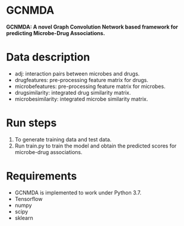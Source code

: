 # GCNMDA
**GCNMDA: A novel Graph Convolution Network based framework for predicting Microbe-Drug Associations.**

# Data description
* adj: interaction pairs between microbes and drugs.
* drugfeatures: pre-processing feature matrix for drugs.
* microbefeatures: pre-processing feature matrix for microbes.
* drugsimilarity: integrated drug similarity matrix.
* microbesimilarity: integrated microbe similarity matrix.

# Run steps
1. To generate training data and test data.
2. Run train.py to train the model and obtain the predicted scores for microbe-drug associations.

# Requirements
* GCNMDA is implemented to work under Python 3.7.
* Tensorflow
* numpy
* scipy
* sklearn

